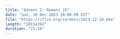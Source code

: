 ```yaml
---
title: "Advent 2: Romans 15"
date: "Sun, 10 Dec 2023 10:00:00 EST"
file: "https://cflcn.org/sermons/2023-12-10.m4a"
length: "10154392"
duration: "21:16"
---
```

